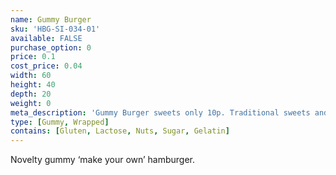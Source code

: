 ```yaml
---
name: Gummy Burger
sku: 'HBG-SI-034-01'
available: FALSE
purchase_option: 0
price: 0.1
cost_price: 0.04
width: 60
height: 40
depth: 20
weight: 0
meta_description: 'Gummy Burger sweets only 10p. Traditional sweets and more at Humbugs Confectionery Store. Specialists in satisfying your sweet tooth!'
type: [Gummy, Wrapped]
contains: [Gluten, Lactose, Nuts, Sugar, Gelatin]
---
```

Novelty gummy ‘make your own’ hamburger.